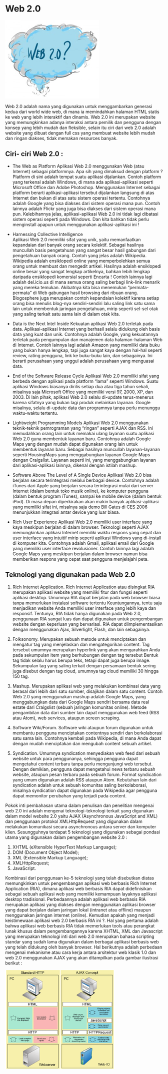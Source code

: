 # Web 2.0

![alt text](https://github.com/EnjangDwiKartini/tct/blob/master/images/web2.jpg "web 2.0")


Web 2.0 adalah nama yang digunakan untuk menggambarkan generasi kedua dari world wide web, di mana ia memindahkan halaman HTML statis ke web yang lebih interaktif dan dinamis.
Web 2.0 ini merupakan website yang memungkinkan adanya interaksi antara pemilik dan pengguna dengan konsep yang lebih mudah dan fleksible, selain itu ciri dari web 2.0 adalah website yang dibuat dengan full css yang membuat website lebih mudah dan ringan diakses, tidak memakan resources banyak.

## Ciri- ciri Web 2.0 :
* The Web as Platform
    Aplikasi Web 2.0 menggunakan Web (atau Internet) sebagai platformnya. Apa sih yang dimaksud dengan platform ? Platform di sini adalah tempat suatu aplikasi dijalankan. Contoh platform yang terkenal adalah Windows, di mana ada aplikasi-aplikasi seperti Microsoft Office dan Adobe Photoshop. Menggunakan Internet sebagai platform berarti aplikasi-aplikasi tersebut dijalankan langsung di atas Internet dan bukan di atas satu sistem operasi tertentu. Contohnya adalah Google yang bisa diakses dari sistem operasi mana pun. Contoh lainnya adalah Flickr yang juga bisa diakses dari sistem operasi mana pun. Kelebihannya jelas, aplikasi-aplikasi Web 2.0 ini tidak lagi dibatasi sistem operasi seperti pada Windows. Dan kita bahkan tidak perlu menginstall apapun untuk menggunakan aplikasi-aplikasi ini !

* Harnessing Collective Intelligence  
	Aplikasi Web 2.0 memiliki sifat yang unik, yaitu memanfaatkan kepandaian dari banyak orang secara kolektif. Sebagai hasilnya muncullah basis pengetahuan yang sangat besar hasil gabungan dari pengetahuan banyak orang. Contoh yang jelas adalah Wikipedia. Wikipedia adalah ensiklopedi online yang memperbolehkan semua orang untuk membuat dan mengedit artikel. Hasilnya adalah ensiklopedi online besar yang sangat lengkap artikelnya, bahkan lebih lengkap daripada ensiklopedi komersial seperti Encarta ! Contoh lainnya lagi adalah del.icio.us di mana semua orang saling berbagi link-link menarik yang mereka temukan. Akibatnya kita bisa menemukan “permata-permata” di Web gabungan hasil browsing dari ribuan orang. Blogosphere juga merupakan contoh kepandaian kolektif karena setiap orang bisa menulis blog-nya sendiri-sendiri lalu saling link satu sama lain untuk membentuk jaringan pengetahuan, mirip seperti sel-sel otak yang saling terkait satu sama lain di dalam otak kita.

* Data is the Next Intel Inside
	Kekuatan aplikasi Web 2.0 terletak pada data. Aplikasi-aplikasi Internet yang berhasil selalu didukung oleh basis data yang kuat dan unik. Contohnya adalah Google, yang kekuatannya terletak pada pengumpulan dan manajemen data halaman-halaman Web di Internet. Contoh lainnya lagi adalah Amazon yang memiliki data buku yang bukan hanya lengkap, tapi juga sangat kaya dengan hal-hal seperti review, rating pengguna, link ke buku-buku lain, dan sebagainya. Ini berarti perusahaan yang unggul adalah perusahaan yang menguasai data.

* End of the Software Release Cycle 
	Aplikasi Web 2.0 memiliki sifat yang berbeda dengan aplikasi pada platform “lama” seperti Windows. Suatu aplikasi Windows biasanya dirilis setiap dua atau tiga tahun sekali, misalnya saja Microsoft Office yang memiliki versi 97, 2000, XP, dan 2003. Di lain pihak, aplikasi Web 2.0 selalu di-update terus-menerus karena sifatnya yang bukan lagi produk melainkan layanan. Google misalnya, selalu di-update data dan programnya tanpa perlu menunggu waktu-waktu tertentu.

* Lightweight Programming Models 
	Aplikasi Web 2.0 menggunakan teknik-teknik pemrograman yang “ringan” seperti AJAX dan RSS. Ini memudahkan orang lain untuk memakai ulang layanan suatu aplikasi Web 2.0 guna membentuk layanan baru. Contohnya adalah Google Maps yang dengan mudah dapat digunakan orang lain untuk membentuk layanan baru. Sebagai hasilnya muncullah layanan-layanan seperti HousingMaps yang menggabungkan layanan Google Maps dengan Craigslist. Layanan seperti ini, yang menggabungkan layanan dari aplikasi-aplikasi lainnya, dikenal dengan istilah mashup.

* Software Above The Level of A Single Device
    Aplikasi Web 2.0 bisa berjalan secara terintegrasi melalui berbagai device. Contohnya adalah iTunes dari Apple yang berjalan secara terintegrasi mulai dari server Internet (dalam bentuk toko musik online), ke komputer pengguna (dalam bentuk program iTunes), sampai ke mobile device (dalam bentuk iPod). Di masa depan diperkirakan akan makin banyak aplikasi-aplikasi yang memiliki sifat ini, misalnya saja demo Bill Gates di CES 2006 menunjukkan integrasi antar device yang luar biasa.

* Rich User Experience
	Aplikasi Web 2.0 memiliki user interface yang kaya meskipun berjalan di dalam browser. Teknologi seperti AJAX memungkinkan aplikasi Internet memiliki waktu respons yang cepat dan user interface yang intuitif mirip seperti aplikasi Windows yang di-install di komputer kita. Contohnya adalah Gmail, aplikasi email dari Google yang memiliki user interface revolusioner. Contoh lainnya lagi adalah Google Maps yang meskipun berjalan dalam browser namun bisa memberikan respons yang cepat saat pengguna menjelajahi peta.

## Teknologi yang digunakan pada Web 2.0

1. Rich Internet Application.
    Rich Internet Application atau disingkat RIA merupakan aplikasi website yang memiliki fitur dan fungsi seperti aplikasi desktop. Umumnya RIA dapat berjalan pada web browser biasa tanpa memerlukan instalasi software tertentu Keuntungannya, tentu saja menjadikan website Anda memiliki user interface yang lebih kaya dan responsif. Tentunya, RIA tidak hanya digunakan pada Web 2.0, penggunaan RIA sangat luas dan dapat digunakan untuk pengembangan website dengan keperluan yang bervariasi. RIA dapat diimplementasikan dengan menggunakan Ajax, Silverlight, Flash, dan lain sebagainya.

2. Folksonomy.
    Merupakan sebuah metode untuk menciptakan dan mengatur tag yang menjelaskan dan mengategorikan content. Tag tersebut umumnya merupakan hyperlink yang akan mengarahkan Anda pada sekumpulan item yang berhubungan dengan tag tersebut Bentuk tag tidak selalu harus berupa teks, tetapi dapat juga berupa image. Sekumpulan tag yang saling terkait dengan persamaan bentuk sering juga disebut dengan tag cloud, umumnya tag cloud memiliki 30 hingga 150 tag.

3. Mashup.
    Merupakan aplikasi web yang melakukan kombinasi data yang berasal dari lebih dari satu sumber, disajikan dalam satu content. Contoh Web 2.0 yang menggunakan mashup adalah Google Maps, yang menggabungkan data dari Google Maps sendiri bersama data real estate dari Craigslist (sebuah jaringan komunitas online). Metode pengambilan data dari sumber lain dapat menggunakan web feed (RSS atau Atom), web services, ataupun screen scraping.

4. Software Wiki/Forum.
    Software wiki ataupun forum digunakan untuk membantu pengguna menciptakan contentnya sendiri dan berkolaborasi satu sama lain. Contohnya kembali pada Wikipedia, di mana Anda dapat dengan mudah menciptakan dan mengubah content sebuah artikel.

5. Syndication.
    Umumnya syndication menyediakan web feed dari sebuah website untuk para penggunanya, sehingga pengguna dapat mengetahui content terbaru tanpa perlu mengunjungi web tersebut. Dengan demikian, pengguna dapat mengetahui news terbaru sebuah website, ataupun pesan terbaru pada sebuah forum. Format syndication yang umum digunakan adalah RSS ataupun Atom.
    Kebutuhan lain dari syndication adalah untuk sebuah komunitas saling berkolaborasi, misalnya syndication dapat digunakan pada Wikipedia agar pengguna dapat memonitor perubahan yang terjadi pada content.

Pokok inti pembahasan utama dalam penulisan dan penelitian mengenai web 2.0 ini adalah mengenai teknologi-teknologi terkait yang digunakan dalam model website 2.0 yaitu AJAX (Asynchronous JavaScript and XML) dan penggunaan protokol XMLHttpRequest yang digunakan dalam melakukan komunikasi secara asynchronous antara server dan komputer klien. Sesungguhnya terdapat 5 teknologi yang digunakan sebagai pondasi utama yang digunakan dalam pengembangan website 2.0 : 

1. XHTML (eXtensible HyperText Markup Language);
2. DOM (Document Object Model);
3. XML (Extensible Markup Language);
4. XMLHttpRequest;
5. JavaScript.

Kombinasi dari penggunaan ke-5 teknologi yang telah disebutkan diatas memungkinkan untuk 
pengembangan aplikasi web berbasis Rich Internet Application (RIA), dimana aplikasi web berbasis RIA dapat didefinisikan sebagai sebuah aplikasi web yang memiliki kemampuan layaknya aplikasi desktop tradisional. Perbedaannya adalah aplikasi web berbasis RIA merupakan aplikasi yang diakses dengan menggunakan aplikasi browser yang dapat berjalan dalam jaringan lokal (intranet atau offline) maupun menggunakan jaringan internet (online). Kemudian apakah yang menjadi keistimewaan aplikasi web 2.0 berbasis RIA ini ?. Hal yang pertama adalah bahwa aplikasi web berbasis RIA tidak memerlukan tools atau perangkat lunak khusus dalam pengembangannya karena XHTML, XML dan Javascript yang merupakan teknologi inti dari web 2.0 merupakan bahasa scripting standar yang sudah lama digunakan dalam berbagai aplikasi berbasis web yang telah didukung oleh banyak browser. Hal berikutnya adalah perbedaan mengenai mekanisme atau cara kerja antara arsitektur web klasik 1.0 dan web 2.0 menggunakan AJAX yang akan ditampilkan pada gambar ilustrasi berikut : 

![alt text](https://github.com/EnjangDwiKartini/tct/blob/master/images/web2-2.PNG "web 2.0")
